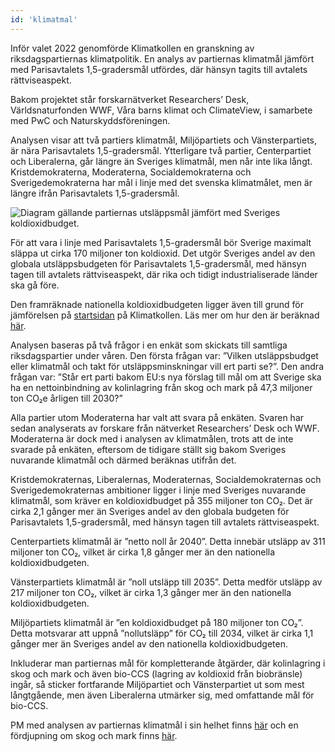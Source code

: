 ```yaml
---
id: 'klimatmal' 
---
```


Inför valet 2022 genomförde Klimatkollen en granskning av riksdagspartiernas klimatpolitik. En analys av partiernas klimatmål jämfört med Parisavtalets 1,5-gradersmål utfördes, där hänsyn tagits till avtalets rättviseaspekt.

Bakom projektet står forskarnätverket Researchers’ Desk, Världsnaturfonden WWF, Våra barns klimat och ClimateView, i samarbete med PwC och Naturskyddsföreningen.

Analysen visar att två partiers klimatmål, Miljöpartiets och Vänsterpartiets, är nära Parisavtalets 1,5-gradersmål. Ytterligare två partier, Centerpartiet och Liberalerna, går längre än Sveriges klimatmål, men når inte lika långt. Kristdemokraterna, Moderaterna, Socialdemokraterna och Sverigedemokraterna har mål i linje med det svenska klimatmålet, men är längre ifrån Parisavtalets 1,5-gradersmål.

![Diagram gällande partiernas utsläppsmål jämfört med Sveriges koldioxidbudget.](/images/blogImages/image1-31.webp)

För att vara i linje med Parisavtalets 1,5-gradersmål bör Sverige maximalt släppa ut cirka 170 miljoner ton koldioxid. Det utgör Sveriges andel av den globala utsläppsbudgeten för Parisavtalets 1,5-gradersmål, med hänsyn tagen till avtalets rättviseaspekt, där rika och tidigt industrialiserade länder ska gå före.

Den framräknade nationella koldioxidbudgeten ligger även till grund för jämförelsen på [startsidan](https://www.klimatkollen.se) på Klimatkollen. Läs mer om hur den är beräknad [här](https://www.cemus.uu.se/wp-content/uploads/2023/12/Paris-compliant-carbon-budgets-for-Swedens-counties-.pdf).

Analysen baseras på två frågor i en enkät som skickats till samtliga riksdagspartier under våren. Den första frågan var: ”Vilken utsläppsbudget eller klimatmål och takt för utsläppsminskningar vill ert parti se?”. Den andra frågan var: ”Står ert parti bakom EU:s nya förslag till mål om att Sverige ska ha en nettoinbindning av kolinlagring från skog och mark på 47,3 miljoner ton CO₂e årligen till 2030?”

Alla partier utom Moderaterna har valt att svara på enkäten. Svaren har sedan analyserats av forskare från nätverket Researchers’ Desk och WWF. Moderaterna är dock med i analysen av klimatmålen, trots att de inte svarade på enkäten, eftersom de tidigare ställt sig bakom Sveriges nuvarande klimatmål och därmed beräknas utifrån det.

Kristdemokraternas, Liberalernas, Moderaternas, Socialdemokraternas och Sverigedemokraternas ambitioner ligger i linje med Sveriges nuvarande klimatmål, som kräver en koldioxidbudget på 355 miljoner ton CO₂. Det är cirka 2,1 gånger mer än Sveriges andel av den globala budgeten för Parisavtalets 1,5-gradersmål, med hänsyn tagen till avtalets rättviseaspekt.

Centerpartiets klimatmål är ”netto noll år 2040”. Detta innebär utsläpp av 311 miljoner ton CO₂, vilket är cirka 1,8 gånger mer än den nationella koldioxidbudgeten.

Vänsterpartiets klimatmål är ”noll utsläpp till 2035”. Detta medför utsläpp av 217 miljoner ton CO₂, vilket är cirka 1,3 gånger mer än den nationella koldioxidbudgeten.

Miljöpartiets klimatmål är ”en koldioxidbudget på 180 miljoner ton CO₂”. Detta motsvarar att uppnå ”nollutsläpp” för CO₂ till 2034, vilket är cirka 1,1 gånger mer än Sveriges andel av den nationella koldioxidbudgeten.

Inkluderar man partiernas mål för kompletterande åtgärder, där kolinlagring i skog och mark och även bio-CCS (lagring av koldioxid från biobränsle) ingår, så sticker fortfarande Miljöpartiet och Vänsterpartiet ut som mest långtgående, men även Liberalerna utmärker sig, med omfattande mål för bio-CCS.

PM med analysen av partiernas klimatmål i sin helhet finns [här](https://www.klimatkollen.se/path/to/analysis-document.pdf) och en fördjupning om skog och mark finns [här](https://www.klimatkollen.se/path/to/forest-and-land-report.pdf).
